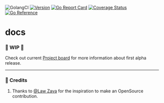 ![GolangCI](https://github.com/go-oas/docs/workflows/golangci/badge.svg?branch=main)
[![Version](https://img.shields.io/badge/version-v0.0.1-green.svg)](https://github.com/go-oas/docs/releases)
[![Go Report Card](https://goreportcard.com/badge/github.com/go-oas/docs)](https://goreportcard.com/report/github.com/go-oas/docs)
[![Coverage Status](https://coveralls.io/repos/github/go-oas/docs/badge.svg?branch=main)](https://coveralls.io/github/go-oas/docs?branch=main)
[![Go Reference](https://pkg.go.dev/badge/github.com/go-oas/docs.svg)](https://pkg.go.dev/github.com/go-oas/docs)

# docs

### :construction: WIP :construction:

Check out current [Project board](https://github.com/go-oas/docs/projects) for more information about first alpha
release.

----

### :tada: Credits

1. Thanks to [@Law Zava](https://github.com/lawzava) for the inspiration to make an OpenSource contribution.
